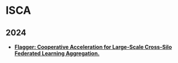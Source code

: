 # ISCA

## 2024

- **[Flagger: Cooperative Acceleration for Large-Scale Cross-Silo Federated Learning Aggregation.](https://ieeexplore.ieee.org/abstract/document/10609633)**